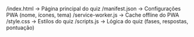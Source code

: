 /index.html            -> Página principal do quiz
/manifest.json         -> Configurações PWA (nome, ícones, tema)
/service-worker.js     -> Cache offline do PWA
/style.css             -> Estilos do quiz
/scripts.js            -> Lógica do quiz (fases, respostas, pontuação)
